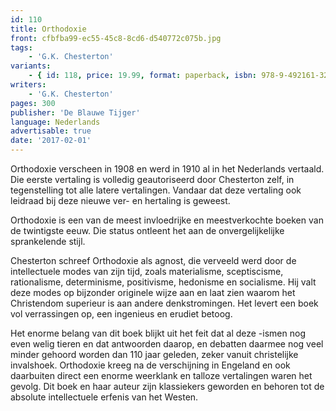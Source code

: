 ```yaml
---
id: 110
title: Orthodoxie
front: cfbfba99-ec55-45c8-8cd6-d540772c075b.jpg
tags:
    - 'G.K. Chesterton'
variants:
    - { id: 118, price: 19.99, format: paperback, isbn: 978-9-492161-32-1 }
writers:
    - 'G.K. Chesterton'
pages: 300
publisher: 'De Blauwe Tijger'
language: Nederlands
advertisable: true
date: '2017-02-01'
---
```


Orthodoxie verscheen in 1908 en werd in 1910 al in het Nederlands vertaald. Die eerste vertaling is volledig geautoriseerd door Chesterton zelf, in tegenstelling tot alle latere vertalingen. Vandaar dat deze vertaling ook leidraad bij deze nieuwe ver- en hertaling is geweest.

Orthodoxie is een van de meest invloedrijke en meestverkochte boeken van de twintigste eeuw. Die status ontleent het aan de onvergelijkelijke sprankelende stijl.

Chesterton schreef Orthodoxie als agnost, die verveeld werd door de intellectuele modes van zijn tijd, zoals materialisme, sceptiscisme, rationalisme, determinisme, positivisme, hedonisme en socialisme. Hij valt deze modes op bijzonder originele wijze aan en laat zien waarom het Christendom superieur is aan andere denkstromingen. Het levert een boek vol verrassingen op, een ingenieus en erudiet betoog.

Het enorme belang van dit boek blijkt uit het feit dat al deze -ismen nog even welig tieren en dat antwoorden daarop, en debatten daarmee nog veel minder gehoord worden dan 110 jaar geleden, zeker vanuit christelijke invalshoek. Orthodoxie kreeg na de verschijning in Engeland en ook daarbuiten direct een enorme weerklank en talloze vertalingen waren het gevolg. Dit boek en haar auteur zijn klassiekers geworden en behoren tot de absolute intellectuele erfenis van het Westen.
